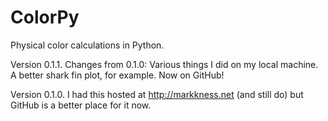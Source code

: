 ColorPy
=======

Physical color calculations in Python.

Version 0.1.1.
  Changes from 0.1.0:
    Various things I did on my local machine.
    A better shark fin plot, for example.
    Now on GitHub!

Version 0.1.0.
   I had this hosted at http://markkness.net
   (and still do) but GitHub is a better place for it now.

 
